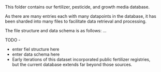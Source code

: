This folder contains our fertilizer, pesticide, and growth media database.

As there are many entries each with many datapoints in the database, it has been sharded into many files to facilitate data retrieval and processing.

The file structure and data schema is as follows:
...




TODO -
- enter fiel structure here
- enter data schema here
- Early iterations of this dataset incorporated public fertilizer registries, but the current database extends far beyond those sources.
